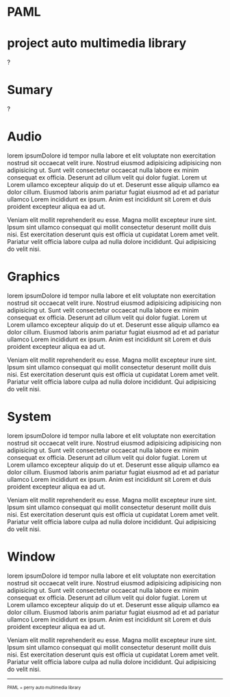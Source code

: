# PAML

# project auto multimedia library

?

# Sumary

?

# Audio

lorem ipsumDolore id tempor nulla labore et elit voluptate non exercitation nostrud sit occaecat velit irure. Nostrud eiusmod adipisicing adipisicing non adipisicing ut. Sunt velit consectetur occaecat nulla labore ex minim consequat ex officia. Deserunt ad cillum velit qui dolor fugiat. Lorem ut Lorem ullamco excepteur aliquip do ut et. Deserunt esse aliquip ullamco ea dolor cillum. Eiusmod laboris anim pariatur fugiat eiusmod ad et ad pariatur ullamco Lorem incididunt ex ipsum. Anim est incididunt sit Lorem et duis proident excepteur aliqua ea ad ut.

Veniam elit mollit reprehenderit eu esse. Magna mollit excepteur irure sint. Ipsum sint ullamco consequat qui mollit consectetur deserunt mollit duis nisi. Est exercitation deserunt quis est officia ut cupidatat Lorem amet velit. Pariatur velit officia labore culpa ad nulla dolore incididunt. Qui adipisicing do velit nisi.

# Graphics

lorem ipsumDolore id tempor nulla labore et elit voluptate non exercitation nostrud sit occaecat velit irure. Nostrud eiusmod adipisicing adipisicing non adipisicing ut. Sunt velit consectetur occaecat nulla labore ex minim consequat ex officia. Deserunt ad cillum velit qui dolor fugiat. Lorem ut Lorem ullamco excepteur aliquip do ut et. Deserunt esse aliquip ullamco ea dolor cillum. Eiusmod laboris anim pariatur fugiat eiusmod ad et ad pariatur ullamco Lorem incididunt ex ipsum. Anim est incididunt sit Lorem et duis proident excepteur aliqua ea ad ut.

Veniam elit mollit reprehenderit eu esse. Magna mollit excepteur irure sint. Ipsum sint ullamco consequat qui mollit consectetur deserunt mollit duis nisi. Est exercitation deserunt quis est officia ut cupidatat Lorem amet velit. Pariatur velit officia labore culpa ad nulla dolore incididunt. Qui adipisicing do velit nisi.

# System

lorem ipsumDolore id tempor nulla labore et elit voluptate non exercitation nostrud sit occaecat velit irure. Nostrud eiusmod adipisicing adipisicing non adipisicing ut. Sunt velit consectetur occaecat nulla labore ex minim consequat ex officia. Deserunt ad cillum velit qui dolor fugiat. Lorem ut Lorem ullamco excepteur aliquip do ut et. Deserunt esse aliquip ullamco ea dolor cillum. Eiusmod laboris anim pariatur fugiat eiusmod ad et ad pariatur ullamco Lorem incididunt ex ipsum. Anim est incididunt sit Lorem et duis proident excepteur aliqua ea ad ut.

Veniam elit mollit reprehenderit eu esse. Magna mollit excepteur irure sint. Ipsum sint ullamco consequat qui mollit consectetur deserunt mollit duis nisi. Est exercitation deserunt quis est officia ut cupidatat Lorem amet velit. Pariatur velit officia labore culpa ad nulla dolore incididunt. Qui adipisicing do velit nisi.

# Window
lorem ipsumDolore id tempor nulla labore et elit voluptate non exercitation nostrud sit occaecat velit irure. Nostrud eiusmod adipisicing adipisicing non adipisicing ut. Sunt velit consectetur occaecat nulla labore ex minim consequat ex officia. Deserunt ad cillum velit qui dolor fugiat. Lorem ut Lorem ullamco excepteur aliquip do ut et. Deserunt esse aliquip ullamco ea dolor cillum. Eiusmod laboris anim pariatur fugiat eiusmod ad et ad pariatur ullamco Lorem incididunt ex ipsum. Anim est incididunt sit Lorem et duis proident excepteur aliqua ea ad ut.

Veniam elit mollit reprehenderit eu esse. Magna mollit excepteur irure sint. Ipsum sint ullamco consequat qui mollit consectetur deserunt mollit duis nisi. Est exercitation deserunt quis est officia ut cupidatat Lorem amet velit. Pariatur velit officia labore culpa ad nulla dolore incididunt. Qui adipisicing do velit nisi.

---

<div style="font-size: 0.7em;">
PAML = perry auto multimedia library
</div>